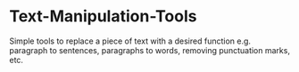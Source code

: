 # Text-Manipulation-Tools
Simple tools to replace a piece of text with a desired function e.g. paragraph to sentences, paragraphs to words, removing punctuation marks, etc.
